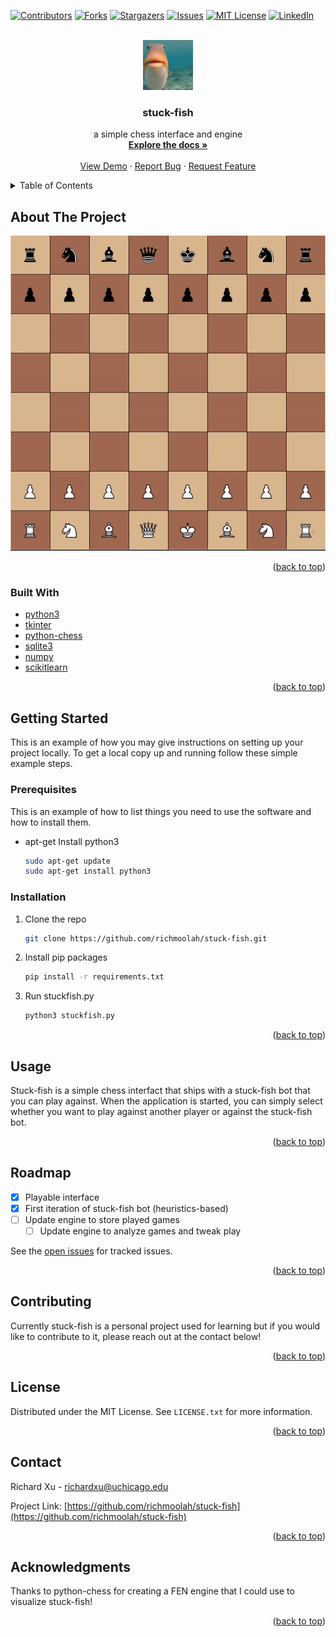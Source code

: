 <div id="top"></div>


<!-- PROJECT SHIELDS -->
<!--
*** I'm using markdown "reference style" links for readability.
*** Reference links are enclosed in brackets [ ] instead of parentheses ( ).
*** See the bottom of this document for the declaration of the reference variables
*** for contributors-url, forks-url, etc. This is an optional, concise syntax you may use.
*** https://www.markdownguide.org/basic-syntax/#reference-style-links
-->
[![Contributors][contributors-shield]][contributors-url]
[![Forks][forks-shield]][forks-url]
[![Stargazers][stars-shield]][stars-url]
[![Issues][issues-shield]][issues-url]
[![MIT License][license-shield]][license-url]
[![LinkedIn][linkedin-shield]][linkedin-url]



<!-- PROJECT LOGO -->
<br />
<div align="center">
  <a href="https://github.com/richmoolah/stuck-fish">
    <img src="misc/fish.jpg" alt="Logo" width="80" height="80">
  </a>

<h3 align="center">stuck-fish</h3>

  <p align="center">
    a simple chess interface and engine
    <br />
    <a href="https://github.com/richmoolah/stuck-fish"><strong>Explore the docs »</strong></a>
    <br />
    <br />
    <a href="https://github.com/richmoolah/stuck-fish">View Demo</a>
    ·
    <a href="https://github.com/richmoolah/stuck-fish/issues">Report Bug</a>
    ·
    <a href="https://github.com/richmoolah/stuck-fish/issues">Request Feature</a>
  </p>
</div>



<!-- TABLE OF CONTENTS -->
<details>
  <summary>Table of Contents</summary>
  <ol>
    <li>
      <a href="#about-the-project">About The Project</a>
      <ul>
        <li><a href="#built-with">Built With</a></li>
      </ul>
    </li>
    <li>
      <a href="#getting-started">Getting Started</a>
      <ul>
        <li><a href="#prerequisites">Prerequisites</a></li>
        <li><a href="#installation">Installation</a></li>
      </ul>
    </li>
    <li><a href="#usage">Usage</a></li>
    <li><a href="#roadmap">Roadmap</a></li>
    <li><a href="#contributing">Contributing</a></li>
    <li><a href="#license">License</a></li>
    <li><a href="#contact">Contact</a></li>
    <li><a href="#acknowledgments">Acknowledgments</a></li>
  </ol>
</details>



<!-- ABOUT THE PROJECT -->
## About The Project

[![Product Name Screen Shot][product-screenshot]](misc/stuck-fish.gif)

<p align="right">(<a href="#top">back to top</a>)</p>



### Built With



* [python3](https://www.python.org/)
* [tkinter](https://docs.python.org/3/library/tkinter.html)
* [python-chess](https://python-chess.readthedocs.io/en/latest/)
* [sqlite3](https://www.sqlite.org/index.html)
* [numpy](https://numpy.org/)
* [scikitlearn](https://scikit-learn.org/stable/)

<p align="right">(<a href="#top">back to top</a>)</p>



<!-- GETTING STARTED -->
## Getting Started

This is an example of how you may give instructions on setting up your project locally.
To get a local copy up and running follow these simple example steps.

### Prerequisites

This is an example of how to list things you need to use the software and how to install them.
* apt-get
    Install python3
   ```sh
   sudo apt-get update
   sudo apt-get install python3
   ```   

### Installation


1. Clone the repo
   ```sh
   git clone https://github.com/richmoolah/stuck-fish.git
   ```

2. Install pip packages
   ```sh
   pip install -r requirements.txt
   ```

3. Run stuckfish.py
    ```sh
    python3 stuckfish.py
    ```

<p align="right">(<a href="#top">back to top</a>)</p>



<!-- USAGE EXAMPLES -->
## Usage

Stuck-fish is a simple chess interfact that ships with a stuck-fish bot that you can play against. When the application is started, you can simply select whether you want to play against another player or against
the stuck-fish bot.

<p align="right">(<a href="#top">back to top</a>)</p>



<!-- ROADMAP -->
## Roadmap

- [x] Playable interface
- [x] First iteration of stuck-fish bot (heuristics-based)
- [ ] Update engine to store played games
    - [ ] Update engine to analyze games and tweak play

See the [open issues](https://github.com/richmoolah/stuck-fish/issues) for tracked issues.

<p align="right">(<a href="#top">back to top</a>)</p>



<!-- CONTRIBUTING -->
## Contributing

Currently stuck-fish is a personal project used for learning but if you would like to contribute to it, please reach out at the contact below!

<p align="right">(<a href="#top">back to top</a>)</p>



<!-- LICENSE -->
## License

Distributed under the MIT License. See `LICENSE.txt` for more information.

<p align="right">(<a href="#top">back to top</a>)</p>



<!-- CONTACT -->
## Contact

Richard Xu - richardxu@uchicago.edu

Project Link: [https://github.com/richmoolah/stuck-fish](https://github.com/richmoolah/stuck-fish)

<p align="right">(<a href="#top">back to top</a>)</p>



<!-- ACKNOWLEDGMENTS -->
## Acknowledgments

Thanks to python-chess for creating a FEN engine that I could use to visualize stuck-fish!

<p align="right">(<a href="#top">back to top</a>)</p>



<!-- MARKDOWN LINKS & IMAGES -->
<!-- https://www.markdownguide.org/basic-syntax/#reference-style-links -->
[contributors-shield]: https://img.shields.io/github/contributors/richmoolah/stuck-fish.svg?style=for-the-badge
[contributors-url]: https://github.com/richmoolah/stuck-fish/graphs/contributors
[forks-shield]: https://img.shields.io/github/forks/richmoolah/stuck-fish.svg?style=for-the-badge
[forks-url]: https://github.com/richmoolah/stuck-fish/network/members
[stars-shield]: https://img.shields.io/github/stars/richmoolah/stuck-fish.svg?style=for-the-badge
[stars-url]: https://github.com/richmoolah/stuck-fish/stargazers
[issues-shield]: https://img.shields.io/github/issues/richmoolah/stuck-fish.svg?style=for-the-badge
[issues-url]: https://github.com/richmoolah/stuck-fish/issues
[license-shield]: https://img.shields.io/github/license/richmoolah/stuck-fish.svg?style=for-the-badge
[license-url]: https://github.com/richmoolah/stuck-fish/blob/master/LICENSE.txt
[linkedin-shield]: https://img.shields.io/badge/-LinkedIn-black.svg?style=for-the-badge&logo=linkedin&colorB=555
[linkedin-url]: https://linkedin.com/in/richardxu5
[product-screenshot]: misc/stuck-fish.gif
